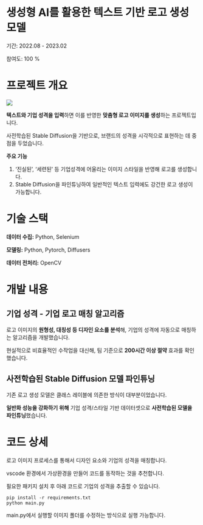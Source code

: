 # 생성형 AI를 활용한 텍스트 기반 로고 생성 모델 
기간: 2022.08 - 2023.02 

참여도: 100 % 

# 프로젝트 개요 
![](assets/overview.png)

**텍스트와 기업 성격을 입력**하면 이를 반영한 **맞춤형 로고 이미지를 생성**하는 프로젝트입니다.

사전학습된 Stable Diffusion을 기반으로, 브랜드의 성격을 시각적으로 표현하는 데 중점을 두었습니다.

**주요 기능** 

1. ‘진실된’, ‘세련된’ 등 기업성격에 어울리는 이미지 스타일을 반영해 로고를 생성합니다.
2. Stable Diffusion을 파인튜닝하여 일반적인 텍스트 입력에도 강건한 로고 생성이 가능합니다.

# 기술 스택 
**데이터 수집:** Python, Selenium

**모델링:** Python, Pytorch, Diffusers

**데이터 전처리:** OpenCV

# 개발 내용 
## 기업 성격 - 기업 로고 매칭 알고리즘

로고 이미지의 **원형성, 대칭성 등 디자인 요소를 분석**해, 기업의 성격에 자동으로 매칭하는 알고리즘을 개발했습니다. 

현실적으로 비효율적인 수작업을 대신해, 팀 기준으로 **200시간 이상 절약** 효과를 확인했습니다.

## 사전학습된 Stable Diffusion 모델 파인튜닝

기존 로고 생성 모델은 클래스 레이블에 의존한 방식이 대부분이었습니다. 

**일반화 성능을 강화하기 위해** 기업 성격/스타일 기반 데이터셋으로 **사전학습된 모델을 파인튜닝**했습니다.

# 코드 상세 

로고 이미지 프로세스를 통해서 디자인 요소와 기업의 성격을 매칭합니다. 

vscode 환경에서 가상환경을 만들어 코드를 동작하는 것을 추천합니다. 

필요한 패키지 설치 후 아래 코드로 기업의 성격을 추출할 수 있습니다. 

```
pip install -r requirements.txt
python main.py 
```

main.py에서 실행할 이미지 폴더를 수정하는 방식으로 실행 가능합니다. 